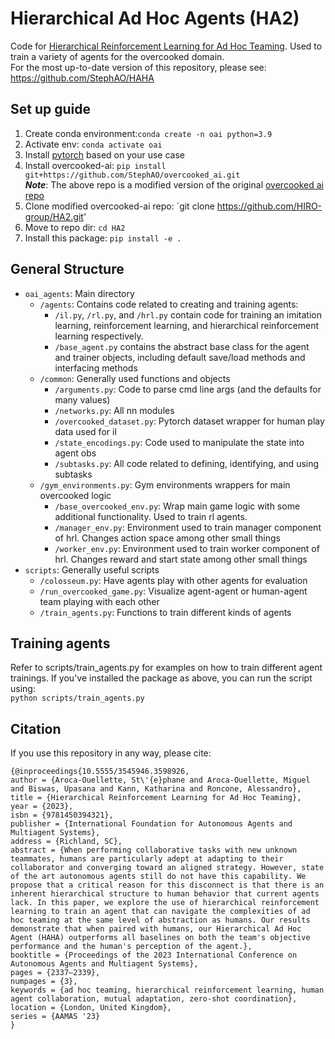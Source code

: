 # Hierarchical Ad Hoc Agents (HA2)
Code for [Hierarchical Reinforcement Learning for Ad Hoc Teaming](https://www.southampton.ac.uk/~eg/AAMAS2023/pdfs/p2337.pdf). Used to train a variety of agents for the overcooked domain.  
For the most up-to-date version of this repository, please see: https://github.com/StephAO/HAHA

## Set up guide
1. Create conda environment:`conda create -n oai python=3.9`
2. Activate env: `conda activate oai`
3. Install [pytorch](https://pytorch.org/get-started/locally/) based on your use case 
4. Install overcooked-ai: `pip install git+https://github.com/StephAO/overcooked_ai.git`  
***Note***: The above repo is a modified version of the original [overcooked ai repo](https://github.com/HumanCompatibleAI/overcooked_ai)
5. Clone modified overcooked-ai repo: `git clone https://github.com/HIRO-group/HA2.git'   
6. Move to repo dir: `cd HA2`
7. Install this package: `pip install -e .`

## General Structure
- `oai_agents`: Main directory
  - `/agents`: Contains code related to creating and training agents: 
    - `/il.py`, `/rl.py`, and `/hrl.py` contain code for training an imitation learning, reinforcement learning, and hierarchical reinforcement learning respectively. 
    - `/base_agent.py` contains the abstract base class for the agent and trainer objects, including default save/load methods and interfacing methods
  - `/common`: Generally used functions and objects
    - `/arguments.py`: Code to parse cmd line args (and the defaults for many values)
    - `/networks.py`: All nn modules
    - `/overcooked_dataset.py`: Pytorch dataset wrapper for human play data used for il
    - `/state_encodings.py`: Code used to manipulate the state into agent obs
    - `/subtasks.py`: All code related to defining, identifying, and using subtasks
  - `/gym_environments.py`: Gym environments wrappers for main overcooked logic
    - `/base_overcooked_env.py`: Wrap main game logic with some additional functionality. Used to train rl agents.
    - `/manager_env.py`: Environment used to train manager component of hrl. Changes action space among other small things
    - `/worker_env.py`: Environment used to train worker component of hrl. Changes reward and start state among other small things
- `scripts`: Generally useful scripts
  - `/colosseum.py`: Have agents play with other agents for evaluation
  - `/run_overcooked_game.py`: Visualize agent-agent or human-agent team playing with each other
  - `/train_agents.py`: Functions to train different kinds of agents

## Training agents
Refer to scripts/train_agents.py for examples on how to train different agent trainings.
If you've installed the package as above, you can run the script using:  
`python scripts/train_agents.py`

## Citation
If you use this repository in any way, please cite:  
```
{@inproceedings{10.5555/3545946.3598926,
author = {Aroca-Ouellette, St\'{e}phane and Aroca-Ouellette, Miguel and Biswas, Upasana and Kann, Katharina and Roncone, Alessandro},
title = {Hierarchical Reinforcement Learning for Ad Hoc Teaming},
year = {2023},
isbn = {9781450394321},
publisher = {International Foundation for Autonomous Agents and Multiagent Systems},
address = {Richland, SC},
abstract = {When performing collaborative tasks with new unknown teammates, humans are particularly adept at adapting to their collaborator and converging toward an aligned strategy. However, state of the art autonomous agents still do not have this capability. We propose that a critical reason for this disconnect is that there is an inherent hierarchical structure to human behavior that current agents lack. In this paper, we explore the use of hierarchical reinforcement learning to train an agent that can navigate the complexities of ad hoc teaming at the same level of abstraction as humans. Our results demonstrate that when paired with humans, our Hierarchical Ad Hoc Agent (HAHA) outperforms all baselines on both the team's objective performance and the human's perception of the agent.},
booktitle = {Proceedings of the 2023 International Conference on Autonomous Agents and Multiagent Systems},
pages = {2337–2339},
numpages = {3},
keywords = {ad hoc teaming, hierarchical reinforcement learning, human agent collaboration, mutual adaptation, zero-shot coordination},
location = {London, United Kingdom},
series = {AAMAS '23}
}
```
